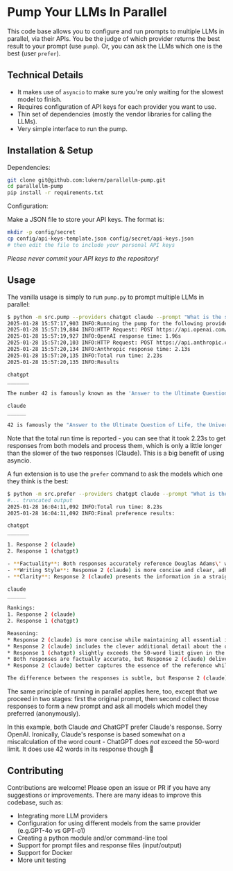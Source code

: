 # Pump Your LLMs In Parallel

This code base allows you to configure and run prompts to multiple LLMs in parallel, via their APIs. You be the judge
of which provider returns the best result to your prompt (use `pump`). Or, you can ask the LLMs which one is the best
(user `prefer`).

## Technical Details

- It makes use of `asyncio` to make sure you're only waiting for the slowest model to finish.
- Requires configuration of API keys for each provider you want to use.
- Thin set of dependencies (mostly the vendor libraries for calling the LLMs).
- Very simple interface to run the pump. 

## Installation & Setup

Dependencies: 

```bash
git clone git@github.com:lukerm/parallellm-pump.git
cd parallellm-pump
pip install -r requirements.txt
```

Configuration:

Make a JSON file to store your API keys. The format is:

```bash
mkdir -p config/secret
cp config/api-keys-template.json config/secret/api-keys.json
# then edit the file to include your personal API keys
```

_Please never commit your API keys to the repository!_

## Usage

The vanilla usage is simply to run `pump.py` to prompt multiple LLMs in parallel:

```bash
$ python -m src.pump --providers chatgpt claude --prompt "What is the significance of the number 42? Explain in 50 words max." 
2025-01-28 15:57:17,903 INFO:Running the pump for the following providers: openai, anthropic
2025-01-28 15:57:19,884 INFO:HTTP Request: POST https://api.openai.com/v1/chat/completions "HTTP/1.1 200 OK"
2025-01-28 15:57:19,927 INFO:OpenAI response time: 1.96s
2025-01-28 15:57:20,103 INFO:HTTP Request: POST https://api.anthropic.com/v1/messages "HTTP/1.1 200 OK"
2025-01-28 15:57:20,134 INFO:Anthropic response time: 2.13s
2025-01-28 15:57:20,135 INFO:Total run time: 2.23s
2025-01-28 15:57:20,135 INFO:Results

chatgpt
_______

The number 42 is famously known as the 'Answer to the Ultimate Question of Life, the Universe, and Everything' in Douglas Adams\' science fiction series, "The Hitchhiker's Guide to the Galaxy." Its absurdity and humor symbolize the complexity of existence, prompting philosophical reflection on the search for meaning.

claude
______

42 is famously the "Answer to the Ultimate Question of Life, the Universe, and Everything" in Douglas Adams\' "The Hitchhiker's Guide to the Galaxy." It\'s become a popular cultural reference symbolizing the search for meaning, though in the book, the answer is deliberately meaningless.

```

Note that the total run time is reported - you can see that it took 2.23s to get responses from both models and
process them, which is only a little longer than the slower of the two responses (Claude). This is a big benefit of using 
asyncio. 

A fun extension is to use the `prefer` command to ask the models which one they think is the best:

```bash
$ python -m src.prefer --providers chatgpt claude --prompt "What is the significance of the number 42? Explain in 50 words max."
#... truncated output
2025-01-28 16:04:11,092 INFO:Total run time: 8.23s
2025-01-28 16:04:11,092 INFO:Final preference results:

chatgpt
_______

1. Response 2 (claude)  
2. Response 1 (chatgpt)  

- **Factuality**: Both responses accurately reference Douglas Adams\' work, but Response 2 (claude) includes the cultural impact and significance of cosmic irony, providing a broader context.
- **Writing Style**: Response 2 (claude) is more concise and clear, adhering to the 50-word limit effectively without any additional explanation, whereas Response 1 (chatgpt) adds some unnecessary detail.
- **Clarity**: Response 2 (claude) presents the information in a straightforward manner, making it easier to understand the significance of the number 42 quickly.

claude
______

Rankings:
1. Response 2 (claude)
2. Response 1 (chatgpt)

Reasoning:
* Response 2 (claude) is more concise while maintaining all essential information
* Response 2 (claude) includes the clever additional detail about the question being unknown, which is an important part of the story\'s irony
* Response 1 (chatgpt) slightly exceeds the 50-word limit given in the prompt
* Both responses are factually accurate, but Response 2 (claude) delivers the information more efficiently and elegantly
* Response 2 (claude) better captures the essence of the reference while staying within the word limit constraint

The difference between the responses is subtle, but Response 2 (claude)\'s adherence to the word limit while including a key detail about the unknown question makes it the superior answer.
```

The same principle of running in parallel applies here, too, except that we proceed in two stages: first the original prompt,
then second collect those responses to form a new prompt and ask all models which model they preferred (anonymously).

In this example, both Claude _and_ ChatGPT prefer Claude's response. Sorry OpenAI. Ironically, Claude's response is based
somewhat on a miscalculation of the word count - ChatGPT does _not_ exceed the 50-word limit. It does use 42 words in
its response though 🤯

## Contributing

Contributions are welcome! Please open an issue or PR if you have any suggestions or improvements. There are many ideas 
to improve this codebase, such as:

- Integrating more LLM providers
- Configuration for using different models from the same provider (e.g.GPT-4o vs GPT-o1) 
- Creating a python module and/or command-line tool
- Support for prompt files and response files (input/output)
- Support for Docker
- More unit testing
